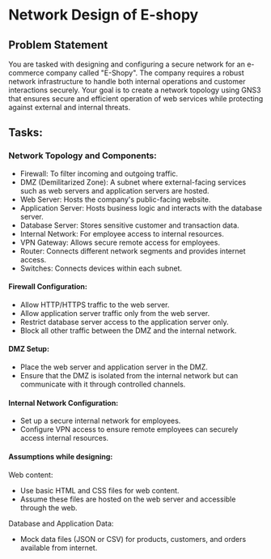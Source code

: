 # Network Design of E-shopy

## Problem Statement
You are tasked with designing and configuring a secure network for an e-commerce company called "E-Shopy". The company requires a robust network infrastructure to handle both internal operations and customer interactions securely. Your goal is to create a network topology using GNS3 that ensures secure and efficient operation of web services while protecting against external and internal threats.

## **Tasks**:

### Network Topology and Components:

* Firewall: To filter incoming and outgoing traffic.
* DMZ (Demilitarized Zone): A subnet where external-facing services such as web servers and application servers are hosted.
* Web Server: Hosts the company's public-facing website.
* Application Server: Hosts business logic and interacts with the database server.
* Database Server: Stores sensitive customer and transaction data.
* Internal Network: For employee access to internal resources.
* VPN Gateway: Allows secure remote access for employees.
* Router: Connects different network segments and provides internet access.
* Switches: Connects devices within each subnet.

#### Firewall Configuration:

* Allow HTTP/HTTPS traffic to the web server.
* Allow application server traffic only from the web server.
* Restrict database server access to the application server only.
* Block all other traffic between the DMZ and the internal network.

#### DMZ Setup:

* Place the web server and application server in the DMZ.
* Ensure that the DMZ is isolated from the internal network but can communicate with it through controlled channels.

#### Internal Network Configuration:

* Set up a secure internal network for employees.
* Configure VPN access to ensure remote employees can securely access internal resources.

#### Assumptions while designing:

Web content:

* Use basic HTML and CSS files for web content.
* Assume these files are hosted on the web server and accessible through the web.

Database and Application Data:

* Mock data files (JSON or CSV) for products, customers, and orders available from internet.